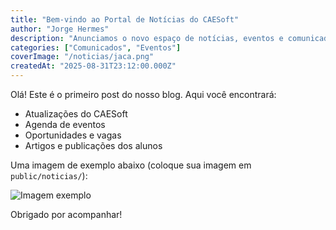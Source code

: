```yaml
---
title: "Bem-vindo ao Portal de Notícias do CAESoft"
author: "Jorge Hermes"
description: "Anunciamos o novo espaço de notícias, eventos e comunicados."
categories: ["Comunicados", "Eventos"]
coverImage: "/noticias/jaca.png"
createdAt: "2025-08-31T23:12:00.000Z"
---
```


Olá! Este é o primeiro post do nosso blog. Aqui você encontrará:

- Atualizações do CAESoft
- Agenda de eventos
- Oportunidades e vagas
- Artigos e publicações dos alunos

Uma imagem de exemplo abaixo (coloque sua imagem em `public/noticias/`):

![Imagem exemplo](/noticias/jaca.png)

Obrigado por acompanhar!